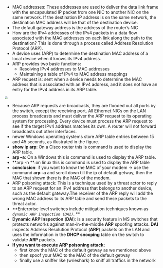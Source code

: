 - MAC addresses: These addresses are used to deliver the data link frame with the encapsulated IP packet from one NIC to another NIC on the same network. If the destination IP address is on the same network, the destination MAC address will be that of the destination device.
- The default gateway address is the address of the router’s NIC
- How are the IPv4 addresses of the IPv4 packets in a data flow associated with the MAC addresses on each link along the path to the destination?             This is done through a process called Address Resolution Protocol (ARP).
- A device uses (ARP) to determine the destination MAC address of a local device when it knows its IPv4 address.
- ARP provides two basic functions:
  - Resolving IPv4 addresses to MAC addresses
  - Maintaining a table of IPv4 to MAC address mappings
- ARP request is:  sent when a device needs to determine the MAC address that is associated with an IPv4 address, and it does not have an entry for the IPv4 address in its ARP table.



<img src="D:\Typora\ARP_request.PNG" style="zoom:50%;" />



- Because ARP requests are broadcasts, they are flooded out all ports by the switch, except the receiving port. All Ethernet NICs on the LAN process broadcasts and must deliver the ARP request to its operating system for processing. Every device must process the ARP request to see if the target IPv4 address matches its own. A router will not forward broadcasts out other interfaces.
- newer Windows operating systems store ARP table entries between 15 and 45 seconds, as illustrated in the figure.
- **show ip arp**: On a Cisco router tnis is command is used to display the ARP table.
- **arp –a**: On a Windows this is command is used to display the ARP table.
- **arp -n   **:on linux this is command is used to display the ARP table
- **conclusion**: if you want to know the MAC of your modem -> use the command **arp -a** and scroll down till the ip of default getway, then the MAC that shown there is the MAC of the modem. 
- ARP poisoning attack: This is a technique used by a threat actor to reply to an ARP request for an IPv4 address that belongs to another device, such as the default gateway.The receiver of the ARP reply will add the wrong MAC address to its ARP table and send these packets to the threat actor.
- **Enterprise level switches include mitigation techniques known as *`dynamic ARP inspection (DAI)`*. **
- **Dynamic ARP Inspection** (**DAI**): is a security feature in MS switches that protects networks against man-in-the-middle **ARP** spoofing attacks. **DAI** inspects Address Resolution Protocol (**ARP**) packets on the LAN and uses the information in the **DHCP snooping** table on the switch to validate **ARP** packets.
- **If you want to execute ARP poisoning attack:**
  - first know the MAC of the default getway as we mentioned above
  - then spoof your MAC  to the MAC of the default getway
  - finally use a sniffer like (wrieshark) to sniff all traffics in the network